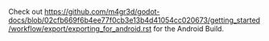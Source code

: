 Check out https://github.com/m4gr3d/godot-docs/blob/02cfb669f6b4ee77f0cb3e13b4d41054cc020673/getting_started/workflow/export/exporting_for_android.rst for the Android Build.
